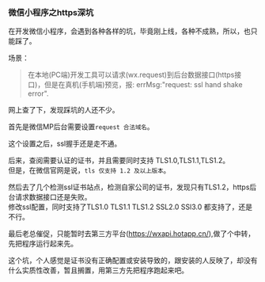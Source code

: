 ### 微信小程序之https深坑

在开发微信小程序，会遇到各种各样的坑，毕竟刚上线，各种不成熟，所以，也只能踩了。  

场景：  
> 在本地(PC端)开发工具可以请求(wx.request)到后台数据接口(https接口)，但是在真机(手机端)预览，报: errMsg:"request: ssl hand shake error".

网上查了下，发现踩坑的人还不少。  

首先是微信MP后台需要设置`request 合法域名`。  

这个设置之后，ssl握手还是走不通。  

后来，查阅需要认证的证书，并且需要同时支持 TLS1.0,TLS1.1,TLS1.2。  
但是，在微信官网是说，`tls 仅支持 1.2 及以上版本`。  

然后去了几个检测ssl证书站点，检测自家公司的证书，发现只有TLS1.2，https后台请求数据接口还是失败。  
修改ssl配置，同时支持了TLS1.0 TLS1.1 TLS1.2 SSL2.0 SSl3.0 都支持了，还是不行。

最后老总催促，只能暂时去第三方平台(https://wxapi.hotapp.cn/),做了个中转，先把程序运行起来先。  

这个坑，个人感觉是证书没有正确配置或安装导致的，跟安装的人反映了，却没有什么实质性改善，暂且搁置，用第三方先把程序跑起来吧。  
